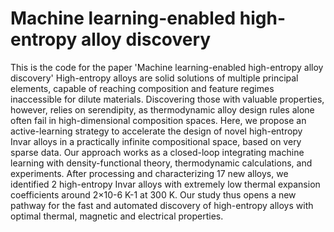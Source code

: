 # Machine learning-enabled high-entropy alloy discovery
This is the code for the paper 'Machine learning-enabled high-entropy alloy discovery'
High-entropy alloys are solid solutions of multiple principal elements, capable of reaching composition and feature regimes inaccessible for dilute materials. Discovering those with valuable properties, however, relies on serendipity, as thermodynamic alloy design rules alone often fail in high-dimensional composition spaces. Here, we propose an active-learning strategy to accelerate the design of novel high-entropy Invar alloys in a practically infinite compositional space, based on very sparse data. Our approach works as a closed-loop integrating machine learning with density-functional theory, thermodynamic calculations, and experiments. After processing and characterizing 17 new alloys, we identified 2 high-entropy Invar alloys with extremely low thermal expansion coefficients around 2×10-6 K-1 at 300 K. Our study thus opens a new pathway for the fast and automated discovery of high-entropy alloys with optimal thermal, magnetic and electrical properties.
